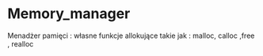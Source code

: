 # Memory_manager
Menadżer pamięci : własne funkcje allokujące takie jak : malloc, calloc ,free , realloc

